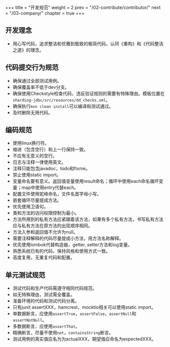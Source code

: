 +++
title = "开发规范"
weight = 2
prev = "/02-contribute/contributor/"
next = "/03-company/"
chapter = true
+++

## 开发理念

 - 用心写代码，追求整洁和优雅到极致的极简代码，认同《重构》和《代码整洁之道》的理念。 

## 代码提交行为规范

 - 确保通过全部测试用例。
 - 确保覆盖率不低于dev分支。
 - 确保使用Checkstyle检查代码，违反验证规则的需要有特殊理由。模板位置在`sharding-jdbc/src/resources/dd_checks.xml`。
 - 确保执行`mvn clean install`可以编译和测试通过。
 - 及时删除无用代码。
 
## 编码规范

 - 使用linux换行符。
 - 缩进（包含空行）和上一行保持一致。
 - 不应有无意义的空行。
 - 日志与注释一律使用英文。
 - 注释只能包含javadoc，todo和fixme。
 - 禁止使用static import。
 - 变量命名要有意义。返回值变量使用result命名；循环中使用each命名循环变量；map中使用entry代替each。
 - 配置文件使用驼峰命名，文件名首字母小写。
 - 嵌套循环尽量提成方法。
 - 优先使用卫语句。
 - 类和方法的访问权限控制为最小。
 - 方法所用到的私有方法应紧跟着该方法，如果有多个私有方法，书写私有方法应与私有方法在原方法的出现顺序相同。
 - 方法入参和返回值不允许为null。
 - 需要注释解释的代码尽量提成小方法，用方法名称解释。
 - 优先使用lombok代替构造器，getter, setter方法和log变量。
 - 熟悉系统已有的代码，保持风格和使用方式一致。
 - 高度复用，无重复代码和配置。

## 单元测试规范

 - 测试代码和生产代码需遵守相同代码规范。
 - 如无特殊理由，测试需全覆盖。
 - 准备环境的代码和测试代码分离。
 - 只有junit assertXXX，hamcrest，mocktio相关可以使用static import。
 - 单数据断言，应使用`assertTrue`，`assertFalse`，`assertNull`和`assertNotNull`。
 - 多数据断言，应使用`assertThat`。
 - 精确断言，尽量不使用`not`，`containsString`断言。
 - 测试用例的真实值应名为为actualXXX，期望值应命名为expectedXXX。
